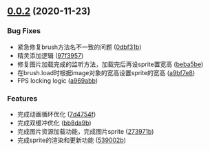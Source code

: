 ## [0.0.2](https://github.com/Lansiny/game_simulator/compare/v0.0.1...v0.0.2) (2020-11-23)


### Bug Fixes

* 紧急修复brush方法名不一致的问题 ([0dbf31b](https://github.com/Lansiny/game_simulator/commit/0dbf31b5a69cdb84570b6472c36eef733032250b))
* 精灵添加逻辑 ([97f3957](https://github.com/Lansiny/game_simulator/commit/97f3957ee72b54568ed650c000f2f0851a398532))
* 修复图片加载完成的监听方法，加载完后再设sprite置宽高 ([beba5be](https://github.com/Lansiny/game_simulator/commit/beba5becdf994c238787236384f223f6655d869c))
* 在brush.load时根据image对象的宽高设置sprite的宽高 ([a9bf7e8](https://github.com/Lansiny/game_simulator/commit/a9bf7e8cb7276eeee9cf206cac865373a9e25d0b))
* FPS locking logic ([a969abb](https://github.com/Lansiny/game_simulator/commit/a969abbaf06e00ede6481fc090ee88a662a0f96f))


### Features

* 完成动画循环优化 ([7d4754f](https://github.com/Lansiny/game_simulator/commit/7d4754fa2782b809a53ee2ad8af5acf5630368ce))
* 完成双缓冲优化 ([bb8da9b](https://github.com/Lansiny/game_simulator/commit/bb8da9b32808c366e2a5c5d976c8ce325f9fdb7c))
* 完成图片资源加载功能，完成图片sprite ([273971b](https://github.com/Lansiny/game_simulator/commit/273971bdbe55f36fed54da0250626f68d5d2584c))
* 完成sprite的渲染和更新功能 ([539002b](https://github.com/Lansiny/game_simulator/commit/539002bdc071de8aa7dcb413582223d69c14bdea))



